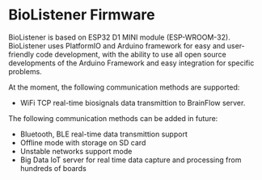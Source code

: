 # BioListener Firmware

BioListener is based on ESP32 D1 MINI module (ESP-WROOM-32).  
BioListener uses PlatformIO and Arduino framework for easy and user-friendly code development, with the ability to use all open source developments of the Arduino Framework and easy integration for specific problems.  

At the moment, the following communication methods are supported:
- WiFi TCP real-time biosignals data transmittion to BrainFlow server.

The following communication methods can be added in future:
- Bluetooth, BLE real-time data transmittion support
- Offline mode with storage on SD card
- Unstable networks support mode
- Big Data IoT server for real time data capture and processing from hundreds of boards
